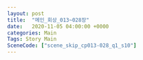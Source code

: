 ```yaml
---
layout: post
title:  "메인_회상_013~028장"
date:   2020-11-05 04:00:00 +0000
categories: Main
Tags: Story Main
SceneCode: ["scene_skip_cp013-028_q1_s10"]
---
```

